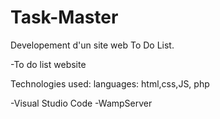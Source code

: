 # Task-Master
Developement d'un site web To Do List.

-To do list website

Technologies used: languages: html,css,JS, php 

-Visual Studio Code 
-WampServer
